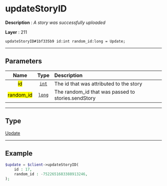 # updateStoryID

**Description** : *A story was successfully uploaded*

**Layer** : 211

```tl
updateStoryID#1bf335b9 id:int random_id:long = Update;
```

---

## Parameters

| Name | Type | Description |
| :---: | :---: | :--- |
| <mark>id</mark> | [`int`](type/int) | The id that was attributed to the story |
| <mark>random_id</mark> | [`long`](type/long) | The random_id that was passed to stories.sendStory |

---

## Type

[Update](type/Update)

---

## Example

```php
$update = $client->updateStoryID(
	id : 17,
	random_id : -7522651683388913246,
);
```